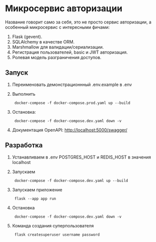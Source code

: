 # Микросервис авторизации

Название говорит само за себя, это не просто сервис авторизации, а особенный микросервис с интересными фичами:

1. Flask (gevent).
2. SQLAlchemy в качестве ORM.
3. Marshmallow для валидации/сериализации.
4. Регистрация пользователей, basic и JWT авторизация.
5. Ролевая модель разграничения доступов.


## Запуск

1. Переименовать демонстрационнный .env.example в .env
2. Выполнить

        docker-compose -f docker-compose.prod.yaml up --build

3. Остановка:

        docker-compose -f docker-compose.dev.yaml down -v

4. Документация OpenAPI: [http://localhost:5000/swagger/](http://localhost:5000/swagger/)

## Разработка

1. Устанавливаем в .env POSTGRES_HOST и REDIS_HOST в значения localhost
2. Запускаем

        docker-compose -f docker-compose.dev.yaml up --build

3. Запускаем приложение

        flask --app app run

4. Остановка

        docker-compose -f docker-compose.dev.yaml down -v

5. Команда создания суперпользователя

        flask createsuperuser username password

